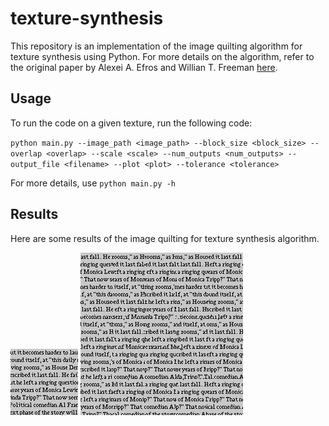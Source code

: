 # texture-synthesis
This repository is an implementation of the image quilting algorithm for texture synthesis using Python. For more details on the algorithm, refer to the original paper by Alexei A. Efros and Willian T. Freeman [here](https://www2.eecs.berkeley.edu/Research/Projects/CS/vision/papers/efros-siggraph01.pdf).

## Usage
To run the code on a given texture, run the following code:

`python main.py --image_path <image_path> --block_size <block_size> --overlap <overlap> --scale <scale> --num_outputs <num_outputs> --output_file <filename> --plot <plot> --tolerance <tolerance>`

For more details, use `python main.py -h`

## Results
Here are some results of the image quilting for texture synthesis algorithm.


![](https://raw.githubusercontent.com/malavdnm/texture-synthesis/master/textures/t16.png)  ![](https://raw.githubusercontent.com/malavdnm/texture-synthesis/master/results/t16.png)
